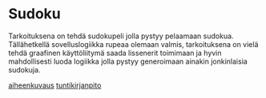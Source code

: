 # Sudoku

Tarkoituksena on tehdä sudokupeli jolla pystyy pelaamaan sudokua. Tällähetkellä sovelluslogiikka rupeaa olemaan valmis, tarkoituksena on vielä tehdä graafinen käyttöliitymä saada lissenerit toimimaan ja hyvin mahdollisesti luoda logiikka jolla pystyy generoimaan ainakin jonkinlaisia sudokuja.

[aiheenkuvaus](https://github.com/teiran/Sudoku/blob/master/dokumentaatio/Aiheenmaarittely.md)
[tuntikirjanpito](https://github.com/teiran/Sudoku/blob/master/dokumentaatio/tuntikirjanpito.md)

